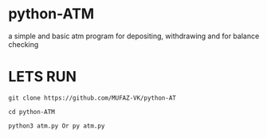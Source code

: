 # python-ATM
a simple and basic atm program for depositing, withdrawing and for balance checking

# LETS RUN
```
git clone https://github.com/MUFAZ-VK/python-AT

cd python-ATM

python3 atm.py Or py atm.py
```

